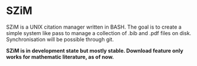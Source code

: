 # SZiM
SZiM is a UNIX citation manager written in BASH. The goal is
to create a simple system like pass to manage a collection of .bib and .pdf
files on disk. Synchronisation will be possible through git.

**SZiM is in development state but mostly stable. Download feature only works for mathematic literature, as of now.**
